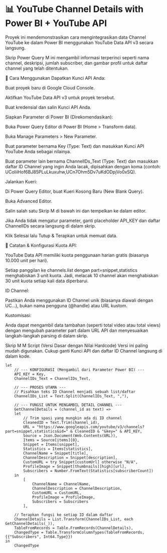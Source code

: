 # 📊 YouTube Channel Details with Power BI + YouTube API
Proyek ini mendemonstrasikan cara mengintegrasikan data Channel YouTube ke dalam Power BI menggunakan YouTube Data API v3 secara langsung.

Skrip Power Query M ini mengambil informasi terperinci seperti nama channel, deskripsi, jumlah subscriber, dan gambar profil untuk daftar channel yang telah ditentukan.

🚀 Cara Menggunakan
Dapatkan Kunci API Anda:

Buat proyek baru di Google Cloud Console.

Aktifkan YouTube Data API v3 untuk proyek tersebut.

Buat kredensial dan salin Kunci API Anda.

Siapkan Parameter di Power BI (Direkomendasikan):

Buka Power Query Editor di Power BI (Home > Transform data).

Buka Manage Parameters > New Parameter.

Buat parameter bernama Key (Type: Text) dan masukkan Kunci API YouTube Anda sebagai nilainya.

Buat parameter lain bernama ChannelIDs_Text (Type: Text) dan masukkan daftar ID Channel yang ingin Anda lacak, dipisahkan dengan koma (contoh: UCoIiiHof6BJ85PLuLkuxuhw,UCn7Ohm5Dv7uKdODpjVo0xSQ).

Jalankan Kueri:

Di Power Query Editor, buat Kueri Kosong Baru (New Blank Query).

Buka Advanced Editor.

Salin salah satu Skrip M di bawah ini dan tempelkan ke dalam editor.

Jika Anda tidak mengatur parameter, ganti placeholder API_KEY dan daftar ChannelIDs secara langsung di dalam skrip.

Klik Selesai lalu Tutup & Terapkan untuk memuat data.

🔑 Catatan & Konfigurasi
Kuota API:

YouTube Data API memiliki kuota penggunaan harian gratis (biasanya 10.000 unit per hari).

Setiap panggilan ke channels.list dengan part=snippet,statistics menghabiskan 3 unit kuota. Jadi, melacak 10 channel akan menghabiskan 30 unit kuota setiap kali data diperbarui.

ID Channel:

Pastikan Anda menggunakan ID Channel unik (biasanya diawali dengan UC...), bukan nama pengguna (@handle) atau URL kustom.

Kustomisasi:

Anda dapat mengambil data tambahan (seperti total video atau total views) dengan mengubah parameter part dalam URL API dan menyesuaikan langkah-langkah parsing di dalam skrip.

Skrip M
M Script (Versi Dasar dengan Nilai Hardcode)
Versi ini paling mudah digunakan. Cukup ganti Kunci API dan daftar ID Channel langsung di dalam kode.
```
let
    // --- KONFIGURASI (Mengambil dari Parameter Power BI) ---
    API_KEY = Key,
    ChannelIDs_Text = ChannelIDs_Text,

    // --- PROSES UTAMA ---
    // Pisahkan teks ID Channel menjadi sebuah list/daftar
    ChannelIDs_List = Text.Split(ChannelIDs_Text, ","),

    // --- FUNGSI UNTUK MENGAMBIL DETAIL CHANNEL ---
    GetChannelDetails = (channel_id as text) =>
    let
        // Trim spasi yang mungkin ada di ID channel
        CleanedID = Text.Trim(channel_id),
        URL = "https://www.googleapis.com/youtube/v3/channels?part=snippet,statistics&id=" & CleanedID & "&key=" & API_KEY,
        Source = Json.Document(Web.Contents(URL)),
        Items = Source[items]{0},
        Snippet = Items[snippet],
        Statistics = Items[statistics],
        ChannelName = Snippet[title],
        ChannelDescription = Snippet[description],
        CustomURL = try Snippet[customUrl] otherwise "N/A",
        ProfileImage = Snippet[thumbnails][high][url],
        Subscribers = Number.FromText(Statistics[subscriberCount])
    in
        [
            ChannelName = ChannelName,
            ChannelDescription = ChannelDescription,
            CustomURL = CustomURL,
            ProfileImage = ProfileImage,
            Subscribers = Subscribers
        ],
    
    // Terapkan fungsi ke setiap ID dalam daftar
    ChannelDetails = List.Transform(ChannelIDs_List, each GetChannelDetails(_)),
    TableFromRecords = Table.FromRecords(ChannelDetails),
    ChangedType = Table.TransformColumnTypes(TableFromRecords,{{"Subscribers", Int64.Type}})
in
    ChangedType
```
